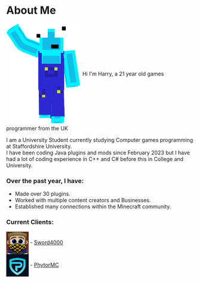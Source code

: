 About Me
=============

<img align="center" src="character.png" width="200">   Hi I'm Harry, a 21 year old games programmer from the UK

I am a University Student currently studying Computer games programming at Staffordshire University.  
I have been coding Java plugins and mods since February 2023 but I have had a lot of coding experience in C++ and C# before this in College and University.

### Over the past year, I have:
- Made over 30 plugins.
- Worked with multiple content creators and Businesses.
- Established many connections within the Minecraft community.

### Current Clients:

<img align="center" src="sword.jpg" width="60"> -   [Sword4000](https://www.youtube.com/sword4000)   
<img align="center" src="phytor.jpg" width="60"> -   [PhytorMC](https://store.phytormc.com/)
<!---
HarryWhead/HarryWhead is a ✨ special ✨ repository because its `README.md` (this file) appears on your GitHub profile.
You can click the Preview link to take a look at your changes.
--->
